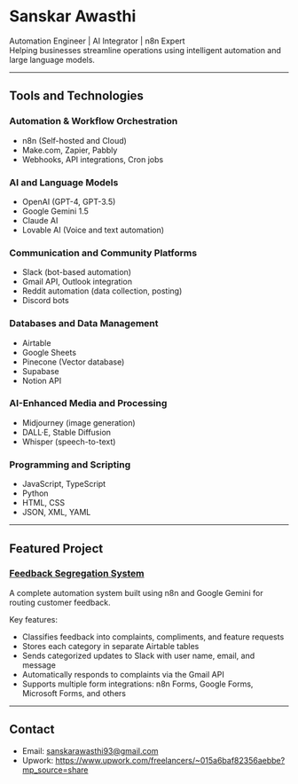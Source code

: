 # Sanskar Awasthi

Automation Engineer | AI Integrator | n8n Expert  
Helping businesses streamline operations using intelligent automation and large language models.

---

## Tools and Technologies

### Automation & Workflow Orchestration
- n8n (Self-hosted and Cloud)
- Make.com, Zapier, Pabbly
- Webhooks, API integrations, Cron jobs

### AI and Language Models
- OpenAI (GPT-4, GPT-3.5)
- Google Gemini 1.5
- Claude AI
- Lovable AI (Voice and text automation)

### Communication and Community Platforms
- Slack (bot-based automation)
- Gmail API, Outlook integration
- Reddit automation (data collection, posting)
- Discord bots

### Databases and Data Management
- Airtable
- Google Sheets
- Pinecone (Vector database)
- Supabase
- Notion API

### AI-Enhanced Media and Processing
- Midjourney (image generation)
- DALL·E, Stable Diffusion
- Whisper (speech-to-text)

### Programming and Scripting
- JavaScript, TypeScript
- Python
- HTML, CSS
- JSON, XML, YAML

---

## Featured Project

### [Feedback Segregation System](https://github.com/sanskar-94/n8n-feedback-segregation)
A complete automation system built using n8n and Google Gemini for routing customer feedback.

Key features:
- Classifies feedback into complaints, compliments, and feature requests
- Stores each category in separate Airtable tables
- Sends categorized updates to Slack with user name, email, and message
- Automatically responds to complaints via the Gmail API
- Supports multiple form integrations: n8n Forms, Google Forms, Microsoft Forms, and others

---

## Contact

- Email: sanskarawasthi93@gmail.com  
- Upwork: https://www.upwork.com/freelancers/~015a6baf82356aebbe?mp_source=share
